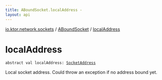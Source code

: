 ```yaml
---
title: ABoundSocket.localAddress - 
layout: api
---
```


<div class='api-docs-breadcrumbs'><a href="../index.html">io.ktor.network.sockets</a> / <a href="index.html">ABoundSocket</a> / <a href="./local-address.html">localAddress</a></div>

# localAddress

<div class="signature"><code><span class="keyword">abstract</span> <span class="keyword">val </span><span class="identifier">localAddress</span><span class="symbol">: </span><a href="http://docs.oracle.com/javase/6/docs/api/java/net/SocketAddress.html"><span class="identifier">SocketAddress</span></a></code></div>

Local socket address. Could throw an exception if no address bound yet.

